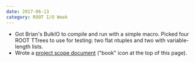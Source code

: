 ```yaml
---
date: 2017-06-13
category: ROOT I/O Week
---
```


   * Got Brian's BulkIO to compile and run with a simple macro. Picked four ROOT TTrees to use for testing: two flat ntuples and two with variable-length lists.
   * Wrote a [project scope document](https://docs.google.com/document/d/1fTEULp2MkyGsiLZoKrang-QB4H_MjEqqI-VzbJJn9Bo/edit?usp=sharing)  ("book" icon at the top of this page).

